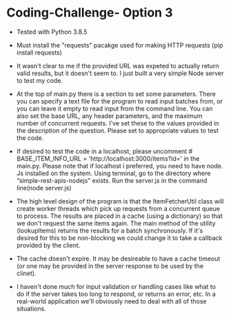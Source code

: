 # Coding-Challenge- Option 3



* Tested with Python 3.8.5

* Must install the "requests" pacakge used for making HTTP requests (pip install requests)

* It wasn't clear to me if the provided URL was expeted to actually return valid results, but it doesn't seem to. I just built a very simple Node server to test my code.

* At the top of main.py there is a section to set some parameters. There you can specify a text file for the program to read input batches from, or you can leave it empty to read input from the command line. You can also set the base URL, any header parameters, and the maximum number of concurrent requests. I've set these to the values provided in the description of the question. Please set to appropriate values to test the code.

* If desired to test the code in a localhost, please uncomment # BASE_ITEM_INFO_URL = 'http://localhost:3000/items?id=' in the main.py. Please note that if localhost i preferred, you need to have node. Js installed on the system. Using terminal, go to the directory where “simple-rest-apis-nodejs” exists. Run the server.js in the command line(node server.js) 


* The high level design of the program is that the ItemFetcherUtil class will create worker threads which pick up requests from a concurrent queue to process. The results are placed in a cache (using a dictionary) so that we don't request the same items again. The main method of the utility (lookupItems) returns the results for a batch synchronously. If it's desired for this to be non-blocking we could change it to take a callback provided by the client. 

* The cache doesn't expire. It may be desireable to have a cache timeout (or one may be provided in the server response to be used by the clinet).

* I haven't done much for input validation or handling cases like what to do if the server takes too long to respond, or returns an error, etc. In a real-world application we'll obviously need to deal with all of those situations.
